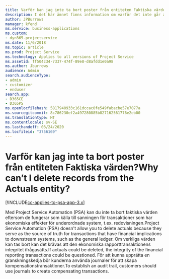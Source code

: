 ```yaml
---
title: Varför kan jag inte ta bort poster från entiteten Faktiska värden?
description: I det här ämnet finns information om varför det inte går att ta bort poster från entiteten verkliga värden.
author: JPBurrows
manager: kfend
ms.service: business-applications
ms.custom:
- dyn365-projectservice
ms.date: 11/6/2018
ms.topic: article
ms.prod: Project Service
ms.technology: Applies to all versions of Project Service
ms.assetid: ff504c34-7337-474f-89e8-d8afdd1e0a98
ms.author: Jburrows
audience: Admin
search.audienceType:
- admin
- customizer
- enduser
search.app:
- D365CE
- D365PS
ms.openlocfilehash: 5817940933c161dccac0fe549fabacbe57e7077a
ms.sourcegitcommit: 8c786230ef2a497280885b827162561776e2eb00
ms.translationtype: HT
ms.contentlocale: sv-SE
ms.lasthandoff: 03/24/2020
ms.locfileid: "3756169"
---
```

# <a name="why-cant-i-delete-records-from-the-actuals-entity"></a><span data-ttu-id="98643-103">Varför kan jag inte ta bort poster från entiteten Faktiska värden?</span><span class="sxs-lookup"><span data-stu-id="98643-103">Why can’t I delete records from the Actuals entity?</span></span>

[!INCLUDE[cc-applies-to-psa-app-3.x](../includes/cc-applies-to-psa-app-3x.md)]

<span data-ttu-id="98643-104">Med Project Service Automation (PSA) kan du inte ta bort faktiska värden eftersom de fungerar som källa till sanningen för transaktioner som har ekonomiska effekter för underordnade system, t.ex. redovisningen.</span><span class="sxs-lookup"><span data-stu-id="98643-104">Project Service Automation (PSA) doesn't allow you to delete actuals because they serve as the source of truth for transactions that have financial implications to downstream systems, such as the general ledger.</span></span> <span data-ttu-id="98643-105">Om verkliga värden kan tas bort kan det krävas att den ekonomiska rapporttransaktionens integritet ifrågasätts.</span><span class="sxs-lookup"><span data-stu-id="98643-105">If actuals could be deleted, the integrity of the financial reporting transactions could be questioned.</span></span> <span data-ttu-id="98643-106">För att kunna upprätta en granskningskedja bör kunderna använda journaler för att skapa kompensationstransaktioner.</span><span class="sxs-lookup"><span data-stu-id="98643-106">To establish an audit trail, customers should use journals to create compensating transactions.</span></span>

